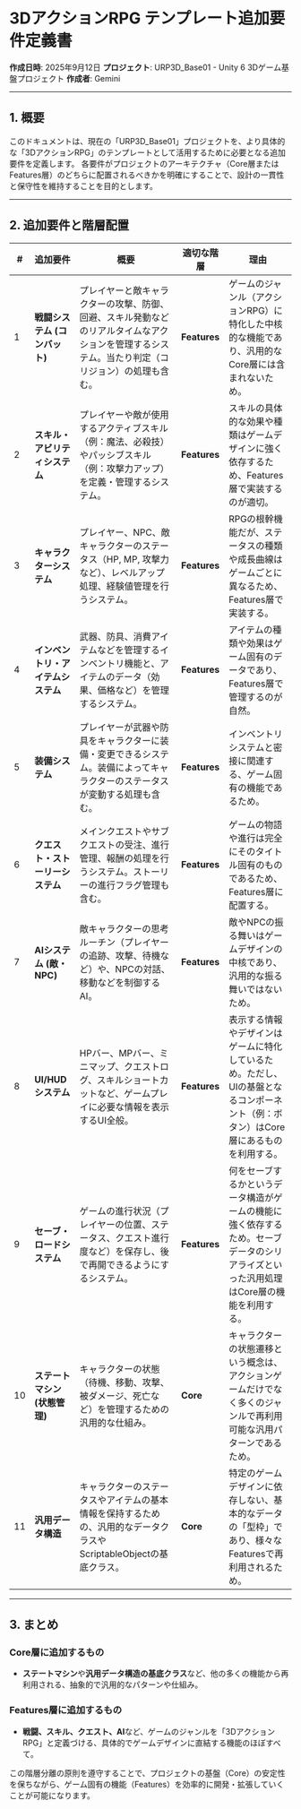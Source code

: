 ﻿# 3DアクションRPG テンプレート追加要件定義書

**作成日時**: 2025年9月12日
**プロジェクト**: URP3D_Base01 - Unity 6 3Dゲーム基盤プロジェクト
**作成者**: Gemini

---

## 1. 概要

このドキュメントは、現在の「URP3D_Base01」プロジェクトを、より具体的な「3DアクションRPG」のテンプレートとして活用するために必要となる追加要件を定義します。
各要件がプロジェクトのアーキテクチャ（Core層またはFeatures層）のどちらに配置されるべきかを明確にすることで、設計の一貫性と保守性を維持することを目的とします。

---

## 2. 追加要件と階層配置

| # | 追加要件 | 概要 | 適切な階層 | 理由 |
|---|---|---|---|---|
| 1 | **戦闘システム (コンバット)** | プレイヤーと敵キャラクターの攻撃、防御、回避、スキル発動などのリアルタイムなアクションを管理するシステム。当たり判定（コリジョン）の処理も含む。 | **Features** | ゲームのジャンル（アクションRPG）に特化した中核的な機能であり、汎用的なCore層には含まれないため。 |
| 2 | **スキル・アビリティシステム** | プレイヤーや敵が使用するアクティブスキル（例：魔法、必殺技）やパッシブスキル（例：攻撃力アップ）を定義・管理するシステム。 | **Features** | スキルの具体的な効果や種類はゲームデザインに強く依存するため、Features層で実装するのが適切。 |
| 3 | **キャラクターシステム** | プレイヤー、NPC、敵キャラクターのステータス（HP, MP, 攻撃力など）、レベルアップ処理、経験値管理を行うシステム。 | **Features** | RPGの根幹機能だが、ステータスの種類や成長曲線はゲームごとに異なるため、Features層で実装する。 |
| 4 | **インベントリ・アイテムシステム** | 武器、防具、消費アイテムなどを管理するインベントリ機能と、アイテムのデータ（効果、価格など）を管理するシステム。 | **Features** | アイテムの種類や効果はゲーム固有のデータであり、Features層で管理するのが自然。 |
| 5 | **装備システム** | プレイヤーが武器や防具をキャラクターに装備・変更できるシステム。装備によってキャラクターのステータスが変動する処理も含む。 | **Features** | インベントリシステムと密接に関連する、ゲーム固有の機能であるため。 |
| 6 | **クエスト・ストーリーシステム** | メインクエストやサブクエストの受注、進行管理、報酬の処理を行うシステム。ストーリーの進行フラグ管理も含む。 | **Features** | ゲームの物語や進行は完全にそのタイトル固有のものであるため、Features層に配置する。 |
| 7 | **AIシステム (敵・NPC)** | 敵キャラクターの思考ルーチン（プレイヤーの追跡、攻撃、待機など）や、NPCの対話、移動などを制御するAI。 | **Features** | 敵やNPCの振る舞いはゲームデザインの中核であり、汎用的な振る舞いではないため。 |
| 8 | **UI/HUDシステム** | HPバー、MPバー、ミニマップ、クエストログ、スキルショートカットなど、ゲームプレイに必要な情報を表示するUI全般。 | **Features** | 表示する情報やデザインはゲームに特化しているため。ただし、UIの基盤となるコンポーネント（例：ボタン）はCore層にあるものを利用する。 |
| 9 | **セーブ・ロードシステム** | ゲームの進行状況（プレイヤーの位置、ステータス、クエスト進行度など）を保存し、後で再開できるようにするシステム。 | **Features** | 何をセーブするかというデータ構造がゲームの機能に強く依存するため。セーブデータのシリアライズといった汎用処理はCore層の機能を利用する。 |
| 10| **ステートマシン (状態管理)** | キャラクターの状態（待機、移動、攻撃、被ダメージ、死亡など）を管理するための汎用的な仕組み。 | **Core** | キャラクターの状態遷移という概念は、アクションゲームだけでなく多くのジャンルで再利用可能な汎用パターンであるため。 |
| 11| **汎用データ構造** | キャラクターのステータスやアイテムの基本情報を保持するための、汎用的なデータクラスやScriptableObjectの基底クラス。 | **Core** | 特定のゲームデザインに依存しない、基本的なデータの「型枠」であり、様々なFeaturesで再利用されるため。 |

---

## 3. まとめ

### Core層に追加するもの
- **ステートマシン**や**汎用データ構造の基底クラス**など、他の多くの機能から再利用される、抽象的で汎用的なパターンや仕組み。

### Features層に追加するもの
- **戦闘、スキル、クエスト、AI**など、ゲームのジャンルを「3DアクションRPG」と定義づける、具体的でゲームデザインに直結する機能のほぼすべて。

この階層分離の原則を遵守することで、プロジェクトの基盤（Core）の安定性を保ちながら、ゲーム固有の機能（Features）を効率的に開発・拡張していくことが可能になります。

